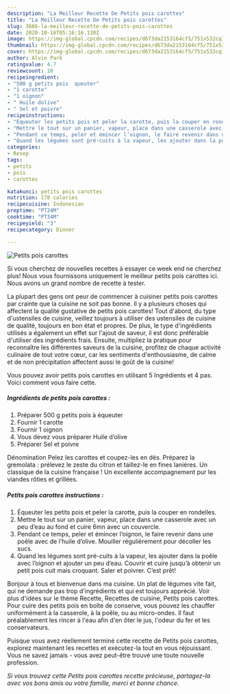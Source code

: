 ```yaml
---
description: "La Meilleur Recette De Petits pois carottes"
title: "La Meilleur Recette De Petits pois carottes"
slug: 3666-la-meilleur-recette-de-petits-pois-carottes
date: 2020-10-16T05:16:16.130Z
image: https://img-global.cpcdn.com/recipes/d673da2153164cf5/751x532cq70/petits-pois-carottes-photo-principale-de-la-recette.jpg
thumbnail: https://img-global.cpcdn.com/recipes/d673da2153164cf5/751x532cq70/petits-pois-carottes-photo-principale-de-la-recette.jpg
cover: https://img-global.cpcdn.com/recipes/d673da2153164cf5/751x532cq70/petits-pois-carottes-photo-principale-de-la-recette.jpg
author: Alvin Park
ratingvalue: 4.7
reviewcount: 10
recipeingredient:
- "500 g petits pois  queuter"
- "1 carotte"
- "1 oignon"
- " Huile dolive"
- " Sel et poivre"
recipeinstructions:
- "Équeuter les petits pois et peler la carotte, puis la couper en rondelles."
- "Mettre le tout sur un panier, vapeur, place dans une casserole avec un peu d’eau au fond et cuire 6mn avec un couvercle."
- "Pendant ce temps, peler et émincer l’oignon, le faire revenir dans une poêle avec de l’huile d’olive. Mouiller régulièrement pour décoller les sucs."
- "Quand les légumes sont pré-cuits à la vapeur, les ajouter dans la poêle avec l’oignon et ajouter un peu d’eau. Couvrir et cuire jusqu’à obtenir un petit pois cuit mais croquant. Saler et poivrer. C’est prêt!"
categories:
- Resep
tags:
- petits
- pois
- carottes

katakunci: petits pois carottes 
nutrition: 178 calories
recipecuisine: Indonesian
preptime: "PT24M"
cooktime: "PT34M"
recipeyield: "3"
recipecategory: Dinner

---
```



![Petits pois carottes](https://img-global.cpcdn.com/recipes/d673da2153164cf5/751x532cq70/petits-pois-carottes-photo-principale-de-la-recette.jpg)

Si vous cherchez de nouvelles recettes à essayer ce week end ne cherchez plus! Nous vous fournissons uniquement le meilleur petits pois carottes ici. Nous avons un grand nombre de recette à tester.

La plupart des gens ont peur de commencer à cuisiner petits pois carottes par crainte que la cuisine ne soit pas bonne. Il y a plusieurs choses qui affectent la qualité gustative de petits pois carottes! Tout d'abord, du type d'ustensiles de cuisine, veillez toujours à utiliser des ustensiles de cuisine de qualité, toujours en bon état et propres. De plus, le type d'ingrédients utilisés a également un effet sur l'ajout de saveur, il est donc préférable d'utiliser des ingrédients frais. Ensuite, multipliez la pratique pour reconnaître les différentes saveurs de la cuisine, profitez de chaque activité culinaire de tout votre cœur, car les sentiments d'enthousiasme, de calme et de non précipitation affectent aussi le goût de la cuisine!

<!--inarticleads1-->

Vous pouvez avoir petits pois carottes en utilisant 5 Ingrédients et 4 pas. Voici comment vous faire cette.

##### Ingrédients de petits pois carottes :

1. Préparer 500 g petits pois à équeuter
1. Fournir 1 carotte
1. Fournir 1 oignon
1. Vous devez vous préparer  Huile d’olive
1. Préparer  Sel et poivre


Dénomination Pelez les carottes et coupez-les en dés. Préparez la gremolata : prélevez le zeste du citron et taillez-le en fines lanières. Un classique de la cuisine française ! Un excellente accompagnement pur les viandes rôties et grillées. 

<!--inarticleads2-->

##### Petits pois carottes instructions :

1. Équeuter les petits pois et peler la carotte, puis la couper en rondelles.
1. Mettre le tout sur un panier, vapeur, place dans une casserole avec un peu d’eau au fond et cuire 6mn avec un couvercle.
1. Pendant ce temps, peler et émincer l’oignon, le faire revenir dans une poêle avec de l’huile d’olive. Mouiller régulièrement pour décoller les sucs.
1. Quand les légumes sont pré-cuits à la vapeur, les ajouter dans la poêle avec l’oignon et ajouter un peu d’eau. Couvrir et cuire jusqu’à obtenir un petit pois cuit mais croquant. Saler et poivrer. C’est prêt!


Bonjour à tous et bienvenue dans ma cuisine. Un plat de légumes vite fait, qui ne demande pas trop d&#39;ingrédients et qui est toujours apprécié. Voir plus d&#39;idées sur le thème Recette, Recettes de cuisine, Petits pois carottes. Pour cuire des petits pois en boîte de conserve, vous pouvez les chauffer uniformément à la casserole, à la poêle, ou au micro-ondes. Il faut préalablement les rincer à l&#39;eau afin d&#39;en ôter le jus, l&#39;odeur du fer et les conservateurs. 

<!--inarticleads1-->

<p>
Puisque vous avez réellement terminé cette recette de Petits pois carottes, explorez maintenant les recettes et exécutez-la tout en vous réjouissant. Vous ne savez jamais - vous avez peut-être trouvé une toute nouvelle profession.
</p>

<p>
<i>Si vous trouvez cette Petits pois carottes recette précieuse, partagez-la avec vos bons amis ou votre famille, merci et bonne chance.</i>
</p>
